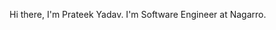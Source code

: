 Hi there, I'm Prateek Yadav. I'm Software Engineer at Nagarro. 

<!---
yprateek136/yprateek136 is a ✨ special ✨ repository because its `README.md` (this file) appears on your GitHub profile.
You can click the Preview link to take a look at your changes.
--->
